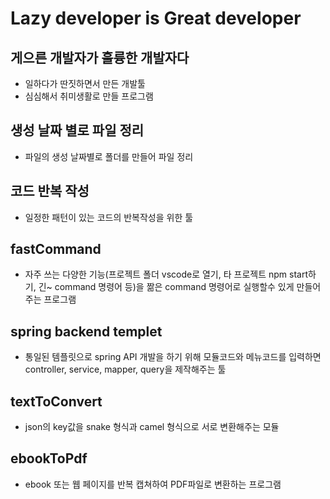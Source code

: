 # Lazy developer is Great developer
## 게으른 개발자가 훌륭한 개발자다
- 일하다가 딴짓하면서 만든 개발툴
- 심심해서 취미생활로 만들 프로그램

## 생성 날짜 별로 파일 정리
- 파일의 생성 날짜별로 폴더를 만들어 파일 정리

## 코드 반복 작성
- 일정한 패턴이 있는 코드의 반복작성을 위한 툴

## fastCommand
- 자주 쓰는 다양한 기능(프로젝트 폴더 vscode로 열기, 타 프로젝트 npm start하기, 긴~ command 명령어 등)을 짦은 command 명령어로 실행할수 있게 만들어주는 프로그램

## spring backend templet
- 통일된 템플릿으로 spring API 개발을 하기 위해 모듈코드와 메뉴코드를 입력하면 controller, service, mapper, query을 제작해주는 툴

## textToConvert
- json의 key값을 snake 형식과 camel 형식으로 서로 변환해주는 모듈

## ebookToPdf
- ebook 또는 웹 페이지를 반복 캡쳐하여 PDF파일로 변환하는 프로그램
